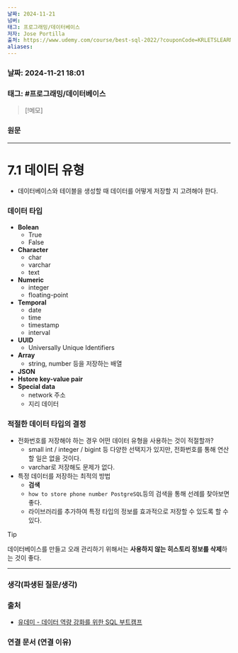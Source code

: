 ```yaml
---
날짜: 2024-11-21
넘버: 
태그: 프로그래밍/데이터베이스
저자: Jose Portilla
출처: https://www.udemy.com/course/best-sql-2022/?couponCode=KRLETSLEARNNOW
aliases:
---
```

### 날짜:  2024-11-21 18:01

### 태그: #프로그래밍/데이터베이스 

>[!메모]
>

### 원문
---
# 7.1 데이터 유형
- 데이터베이스와 테이블을 생성할 때 데이터를 어떻게 저장할 지 고려해야 한다.
### 데이터 타입
- **Bolean**
	- True
	- False
- **Character**
	- char
	- varchar
	- text
- **Numeric**
	- integer
	- floating-point
- **Temporal**
	- date
	- time
	- timestamp
	- interval
- **UUID**
	- Universally Unique Identifiers
- **Array**
	- string, number 등을 저장하는 배열
- **JSON**
- **Hstore key-value pair**
- **Special data**
	- network 주소
	- 지리 데이터
### 적절한 데이터 타입의 결정
- 전화번호를 저장해야 하는 경우 어떤 데이터 유형을 사용하는 것이 적절할까?
	- small int / integer / bigint 등 다양한 선택지가 있지만, 전화번호를 통해 연산할 일은 없을 것이다.
	- varchar로 저장해도 문제가 없다.
- 특정 데이터를 저장하는 최적의 방법 
	- **검색**
	- `how to store phone number PostgreSQL`등의 검색을 통해 선례를 찾아보면 좋다.
	- 라이브러리를 추가하여 특정 타입의 정보를 효과적으로 저장할 수 있도록 할 수 있다.

> [!tip]
>  데이터베이스를 만들고 오래 관리하기 위해서는 **사용하지 않는 히스토리 정보를 삭제**하는 것이 좋다.


---
### 생각(파생된 질문/생각)

### 출처
- [유데미 - 데이터 역량 강화를 위한 SQL 부트캠프](https://www.udemy.com/course/best-sql-2022)

### 연결 문서 (연결 이유)
